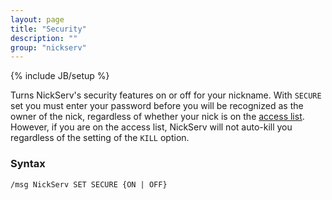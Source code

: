 ```yaml
---
layout: page
title: "Security"
description: ""
group: "nickserv"
---
```

{% include JB/setup %}

Turns NickServ's security features on or off for your nickname.  With `SECURE`
set you must enter your password before you will be recognized as the owner of
the nick, regardless of whether your nick is on the [access list](access.html).
However, if you are on the access list, NickServ will not auto-kill you
regardless of the setting of the `KILL` option.

### Syntax

    /msg NickServ SET SECURE {ON | OFF}
